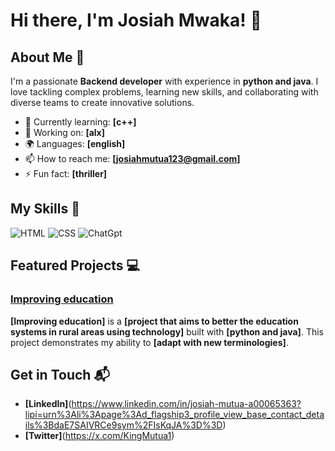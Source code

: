 # Hi there, I'm Josiah Mwaka! 👋


## About Me 🚀

I'm a passionate **Backend developer** with experience in **python and java**. I love tackling complex problems, learning new skills, and collaborating with diverse teams to create innovative solutions.

- 🌱 Currently learning: **[c++]**
- 🔭 Working on: **[alx]**
- 🌍 Languages: **[english]**
- 📫 How to reach me: **[josiahmutua123@gmail.com]**
- ⚡ Fun fact: **[thriller]**

## My Skills 🧠

![HTML](https://img.shields.io/badge/-HTML-E34F26?style=flat-square&logo=html5&logoColor=white)
![CSS](https://img.shields.io/badge/-CSS-1572B6?style=flat-square&logo=css3&logoColor=white)
![ChatGpt](https://camo.githubusercontent.com/5644f88aebe629ef260750a6340cca58707110e7ca5e973649d9f794d72c1f30/68747470733a2f2f696d672e736869656c64732e696f2f62616467652f436861744750542d3734616139633f7374796c653d666f722d7468652d6261646765266c6f676f3d6f70656e6169266c6f676f436f6c6f723d7768697465)


## Featured Projects 💻

### [Improving education](https://drive.google.com/file/d/1remIunmx_MiULAnhk2sWLCG5Vhr6DzrV/view?usp=sharing)


**[Improving education]** is a **[project that aims to better the education systems in rural areas using technology]** built with **[python and java]**. This project demonstrates my ability to **[adapt with new terminologies]**. 



## Get in Touch 📬

- **[LinkedIn]**(https://www.linkedin.com/in/josiah-mutua-a00065363?lipi=urn%3Ali%3Apage%3Ad_flagship3_profile_view_base_contact_details%3BdaE7SAIVRCe9sym%2FIsKqJA%3D%3D)
- **[Twitter]**(https://x.com/KingMutua1)

